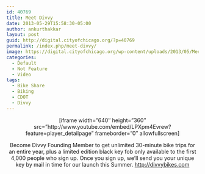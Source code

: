 ```yaml
---
id: 40769
title: Meet Divvy
date: 2013-05-29T15:58:30-05:00
author: ankurthakkar
layout: post
guid: http://digital.cityofchicago.org/?p=40769
permalink: /index.php/meet-divvy/
image: https://digital.cityofchicago.org/wp-content/uploads/2013/05/MeetDivvy.png
categories:
  - Default
  - Not Feature
  - Video
tags:
  - Bike Share
  - Biking
  - CDOT
  - Divvy
---
```

<p style="text-align: center;">
  [iframe width=&#8221;640&#8243; height=&#8221;360&#8243; src=&#8221;http://www.youtube.com/embed/LPXpm4Evrew?feature=player_detailpage&#8221; frameborder=&#8221;0&#8243; allowfullscreen]
</p>

<p style="text-align: center;">
  Become Divvy Founding Member to get unlimited 30-minute bike trips for an entire year, plus a limited edition black key fob only available to the first 4,000 people who sign up. Once you sign up, we&#8217;ll send you your unique key by mail in time for our launch this Summer. <a title="http://divvybikes.com" href="http://divvybikes.com">http://divvybikes.com</a>
</p>

<p style="text-align: center;">